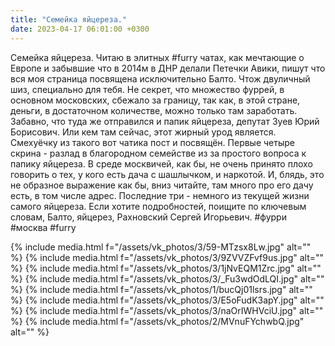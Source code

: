 ```yaml
---
title: "Семейка яйцереза."
date: 2023-04-17 06:01:00 +0300
---
```


Семейка яйцереза.
Читаю в элитных #furry чатах, как мечтающие о Европе и забывшие что в 2014м в ДНР делали Петечки Авики, пишут что вся моя страница посвящена исключительно Балто. Чтож двуличный шиз, специально для тебя.
Не секрет, что множество фуррей, в основном московских, сбежало за границу, так как, в этой стране, деньги, в достаточном количестве, можно только там заработать. Забавно, что туда же отправился и папик яйцереза, депутат Зуев Юрий Борисович. Или кем там сейчас, этот жирный урод является.
Смехуёчку из такого вот чатика пост и посвящён.
Первые четыре скрина - разлад в благородном семействе из за простого вопроса к папику яйцереза. В среде москвичей, как бы, не очень принято плохо говорить о тех, у кого есть дача с шашлычком, и наркотой. И, блядь, это не образное выражение как бы, вниз читайте, там много про его дачу есть, в том числе адрес.
Последние три - немного из текущей жизни самого яйцереза. Если хотите подробностей, поищите по ключевым словам, Балто, яйцерез, Рахновский Сергей Игорьевич.
#фурри #москва #furry


{% include media.html f="/assets/vk_photos/3/59-MTzsx8Lw.jpg" alt="" %}
{% include media.html f="/assets/vk_photos/3/9ZVVZFvf9us.jpg" alt="" %}
{% include media.html f="/assets/vk_photos/3/1jNvEQM1Zrc.jpg" alt="" %}
{% include media.html f="/assets/vk_photos/3/_Fu3wdOdLQI.jpg" alt="" %}
{% include media.html f="/assets/vk_photos/1/bucQj01lsrs.jpg" alt="" %}
{% include media.html f="/assets/vk_photos/3/E5oFudK3apY.jpg" alt="" %}
{% include media.html f="/assets/vk_photos/3/naOrIWHVciU.jpg" alt="" %}
{% include media.html f="/assets/vk_photos/2/MVnuFYchwbQ.jpg" alt="" %}
